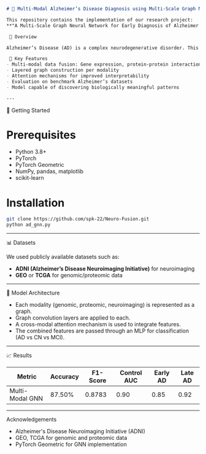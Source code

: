 
```markdown
# 🧠 Multi-Modal Alzheimer’s Disease Diagnosis using Multi-Scale Graph Neural Networks

This repository contains the implementation of our research project:  
**"A Multi-Scale Graph Neural Network for Early Diagnosis of Alzheimer’s Disease using Genomic, Proteomic, and Neuroimaging Data."**

 📌 Overview

Alzheimer’s Disease (AD) is a complex neurodegenerative disorder. This project proposes a novel **multi-scale Graph Neural Network (GNN)** framework that integrates **genomic**, **proteomic**, and **neuroimaging** data to improve early detection and interpretation of AD.

 🧬 Key Features
- Multi-modal data fusion: Gene expression, protein-protein interaction, and brain connectivity
- Layered graph construction per modality
- Attention mechanisms for improved interpretability
- Evaluation on benchmark Alzheimer’s datasets
- Model capable of discovering biologically meaningful patterns

---
```

 🚀 Getting Started

# Prerequisites

- Python 3.8+
- PyTorch
- PyTorch Geometric
- NumPy, pandas, matplotlib
- scikit-learn

# Installation

```bash
git clone https://github.com/spk-22/Neuro-Fusion.git
python ad_gnn.py
```


---

 📊 Datasets

We used publicly available datasets such as:

* **ADNI (Alzheimer’s Disease Neuroimaging Initiative)** for neuroimaging
* **GEO** or **TCGA** for genomic/proteomic data
---

 🧠 Model Architecture

* Each modality (genomic, proteomic, neuroimaging) is represented as a graph.
* Graph convolution layers are applied to each.
* A cross-modal attention mechanism is used to integrate features.
* The combined features are passed through an MLP for classification (AD vs CN vs MCI).

---

 📈 Results

| Metric          | Accuracy | F1-Score | Control AUC  |  Early AD | Late AD |
| --------------- | -------- | -------- | -------------|-----------|---------|
| Multi-Modal GNN |  87.50%  | 0.8783   |     0.90     |    0.85   |   0.92  |

---

  Acknowledgements

* Alzheimer's Disease Neuroimaging Initiative (ADNI)
* GEO, TCGA for genomic and proteomic data
* PyTorch Geometric for GNN implementation

